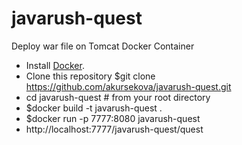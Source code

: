 # javarush-quest

Deploy war file on Tomcat Docker Container
- Install [Docker](https://docs.docker.com/install).
- Clone this repository $git clone https://github.com/akursekova/javarush-quest.git
- cd javarush-quest # from your root directory
- $docker build -t javarush-quest .
- $docker run -p 7777:8080 javarush-quest
- http://localhost:7777/javarush-quest/quest
